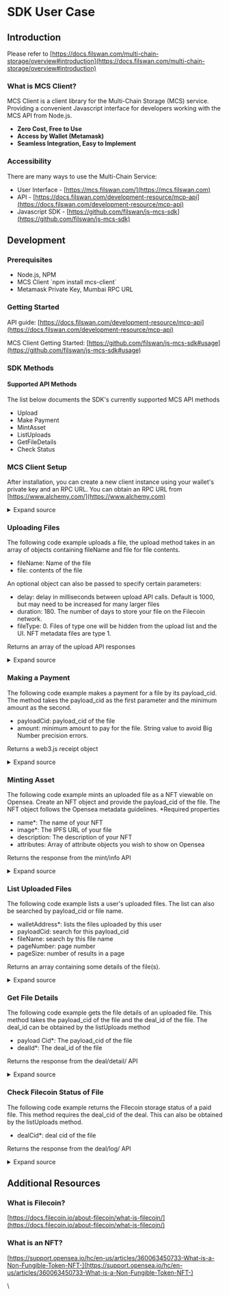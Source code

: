 # SDK User Case

## **Introduction** <a href="#sdkusercase-introduction" id="sdkusercase-introduction"></a>

Please refer to [https://docs.filswan.com/multi-chain-storage/overview#introduction](https://docs.filswan.com/multi-chain-storage/overview#introduction)

### **What is MCS Client?** <a href="#sdkusercase-whatismcsclient" id="sdkusercase-whatismcsclient"></a>

MCS Client is a client library for the Multi-Chain Storage (MCS) service. Providing a convenient Javascript interface for developers working with the MCS API from Node.js.&#x20;

* **Zero Cost, Free to Use**
* **Access by Wallet (Metamask)**
* **Seamless Integration, Easy to Implement**

### **Accessibility** <a href="#sdkusercase-accessibility" id="sdkusercase-accessibility"></a>

There are many ways to use the Multi-Chain Service:

* User Interface - [https://mcs.filswan.com/](https://mcs.filswan.com)
* API - [https://docs.filswan.com/development-resource/mcp-api](https://docs.filswan.com/development-resource/mcp-api)
* Javascript SDK - [https://github.com/filswan/js-mcs-sdk](https://github.com/filswan/js-mcs-sdk)

## **Development** <a href="#sdkusercase-development" id="sdkusercase-development"></a>

### **Prerequisites**  <a href="#sdkusercase-prerequisites" id="sdkusercase-prerequisites"></a>

* Node.js, NPM
* MCS Client \`npm install mcs-client\`
* Metamask Private Key, Mumbai RPC URL

### **Getting Started** <a href="#sdkusercase-gettingstarted" id="sdkusercase-gettingstarted"></a>

API guide: [https://docs.filswan.com/development-resource/mcp-api](https://docs.filswan.com/development-resource/mcp-api)

MCS Client Getting Started: [https://github.com/filswan/js-mcs-sdk#usage](https://github.com/filswan/js-mcs-sdk#usage)

### **SDK Methods** <a href="#sdkusercase-sdkmethods" id="sdkusercase-sdkmethods"></a>

#### **Supported API Methods** <a href="#sdkusercase-supportedapimethods" id="sdkusercase-supportedapimethods"></a>

The list below documents the SDK's currently supported MCS API methods

* Upload
* Make Payment
* MintAsset
* ListUploads
* GetFileDetails
* Check Status

### **MCS Client Setup** <a href="#sdkusercase-mcsclientsetup" id="sdkusercase-mcsclientsetup"></a>

After installation, you can create a new client instance using your wallet's private key and an RPC URL. You can obtain an RPC URL from [https://www.alchemy.com/](https://www.alchemy.com)

<details>

<summary>Expand source</summary>

```
const { mcsClient } = require('mcs-client')


const client = new mcsClient({
  privateKey: process.env.PRIVATE_KEY,
  rpcUrl: process.env.RPC_URL,
}) 
```

</details>

### **Uploading Files** <a href="#sdkusercase-uploadingafile" id="sdkusercase-uploadingafile"></a>

The following code example uploads a file, the upload method takes in an array of objects containing fileName and file for file contents.

* fileName: Name of the file
* file: contents of the file

An optional object can also be passed to specify certain parameters:

* delay: delay in milliseconds between upload API calls. Default is 1000, but may need to be increased for many larger files
* duration: 180. The number of days to store your file on the Filecoin network.
* fileType: 0. Files of type one will be hidden from the upload list and the UI. NFT metadata files are type 1.

Returns an array of the upload API responses

<details>

<summary>Expand source</summary>

```
const fileArray = [
  { fileName: 'file1', file: fs.createReadStream('./file1.txt') },
  { fileName: 'file2', file: fs.createReadStream('./file2.txt') },
]

//optional, showing default options
const options = { delay: 1000,  duration: 180,  fileType: 0 }

const uploadResponses = await client.upload(fileArray, options)
console.log(uploadResponses)
```

</details>

### **Making a Payment** <a href="#sdkusercase-makingapayment" id="sdkusercase-makingapayment"></a>

The following code example makes a payment for a file by its payload\_cid. The method takes the payload\_cid as the first parameter and the minimum amount as the second.

* payloadCid: payload\_cid of the file
* amount: minimum amount to pay for the file. String value to avoid Big Number precision errors.

Returns a web3.js receipt object

<details>

<summary> Expand source</summary>

```
const PAYLOAD_CID = ''
const MIN_AMOUNT

const tx = await client.makePayment(PAYLOAD_CID, MIN_AMOUNT)
console.log(tx.transactionHash)
```

</details>

### **Minting Asset** <a href="#sdkusercase-mintingasset" id="sdkusercase-mintingasset"></a>

The following code example mints an uploaded file as a NFT viewable on Opensea. Create an NFT object and provide the payload\_cid of the file. The NFT object follows the Opensea metadata guidelines. \*Required properties

* name\*: The name of your NFT
* image\*: The IPFS URL of your file
* description: The description of your NFT
* attributes: Array of attribute objects you wish to show on Opensea

Returns the response from the mint/info API

<details>

<summary>Expand source</summary>

```
const PAYLOAD_CID = ''
const IPFS_URL = ''

const nft = {
  name: 'NFT NAME', // the name of your NFT
  image: IPFS_URL, // asset URI, images will render on Opensea
}

const mintTx = await client.mintAsset(PAYLOAD_CID, nft)
console.log(mintTx)
```

</details>

### **List Uploaded Files** <a href="#sdkusercase-listuploadedfiles" id="sdkusercase-listuploadedfiles"></a>

The following code example lists a user's uploaded files. The list can also be searched by payload\_cid or file name.

* walletAddress\*: lists the files uploaded by this user
* payloadCid: search for this payload\_cid
* fileName: search by this file name
* pageNumber: page number
* pageSize: number of results in a page

Returns an array containing some details of the file(s).

<details>

<summary>Expand source</summary>

```
console.log(await client.listUploads())


console.log(await client.listUploads(client.publicKey, payloadCid)) // search by payload cid
console.log(await client.listUploads(client.publicKey, '', 'fileName') // search by file name
```

</details>

### **Get File Details** <a href="#sdkusercase-getfiledetails" id="sdkusercase-getfiledetails"></a>

The following code example gets the file details of an uploaded file. This method takes the payload\_cid of the file and the deal\_id of the file. The deal\_id can be obtained by the listUploads method

* payload Cid\*: The payload\_cid of the file
* dealId\*: The deal\_id of the file

Returns the response from the deal/detail/ API

<details>

<summary>Expand source</summary>

```
const PAYLOAD_CID = ''
const DEAL_ID = ''

console.log(await client.getFileDetails(PAYLOAD_CID, DEAL_ID))
```

</details>

### **Check Filecoin Status of File** <a href="#sdkusercase-checkfilecoinstatusoffile" id="sdkusercase-checkfilecoinstatusoffile"></a>

The following code example returns the FIlecoin storage status of a paid file. This method requires the deal\_cid of the deal. This can also be obtained by the listUploads method.

* dealCid\*: deal cid of the file

Returns the response from the deal/log/ API

<details>

<summary> Expand source</summary>

```
const PAYLOAD_CID = ''

// search for file info to get deal_cid
const uploadInfo = await client.listUploads(client.publicKey, PAYLOAD_CID)
const dealCid = uploadInfo.data[0].deal_cid

// not every file will have a deal cid available
if (dealCid) {
  const fileStatus = await client.checkStatus(dealCid)
  console.log(fileStatus)
 } else {
  console.log('deal_cid not found')
}
```

</details>

## **Additional Resources** <a href="#sdkusercase-additionalresources" id="sdkusercase-additionalresources"></a>

### **What is Filecoin?** <a href="#sdkusercase-whatisfilecoin" id="sdkusercase-whatisfilecoin"></a>

[https://docs.filecoin.io/about-filecoin/what-is-filecoin/](https://docs.filecoin.io/about-filecoin/what-is-filecoin/)

### **What is an NFT?** <a href="#sdkusercase-whatisannft" id="sdkusercase-whatisannft"></a>

[https://support.opensea.io/hc/en-us/articles/360063450733-What-is-a-Non-Fungible-Token-NFT-](https://support.opensea.io/hc/en-us/articles/360063450733-What-is-a-Non-Fungible-Token-NFT-)

\
